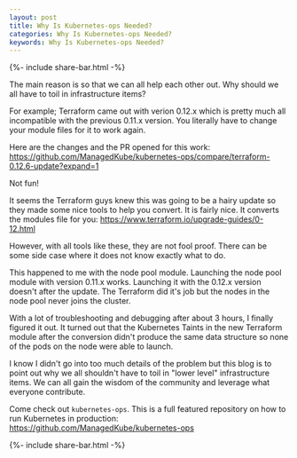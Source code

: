 ```yaml
---
layout: post
title: Why Is Kubernetes-ops Needed?
categories: Why Is Kubernetes-ops Needed?
keywords: Why Is Kubernetes-ops Needed?
---
```

{%- include share-bar.html -%}

The main reason is so that we can all help each other out.  Why should we all
have to toil in infrastructure items?

For example; Terraform came out with verion 0.12.x which is pretty much all
incompatible with the previous 0.11.x version.  You literally have to change
your module files for it to work again.

Here are the changes and the PR opened for this work: https://github.com/ManagedKube/kubernetes-ops/compare/terraform-0.12.6-update?expand=1

Not fun!

It seems the Terraform guys knew this was going to be a hairy update so they
made some nice tools to help you convert.  It is fairly nice.  It converts the
modules file for you:  https://www.terraform.io/upgrade-guides/0-12.html

However, with all tools like these, they are not fool proof.  There can be
some side case where it does not know exactly what to do.

This happened to me with the node pool module.  Launching the node pool module
with version 0.11.x works.  Launching it with the 0.12.x version doesn't after
the update.  The Terraform did it's job but the nodes in the node pool never
joins the cluster.

With a lot of troubleshooting and debugging after about 3 hours, I finally figured
it out.  It turned out that the Kubernetes Taints in the new Terraform module
after the conversion didn't produce the same data structure so none of the pods
on the node were able to launch.  

I know I didn't go into too much details of the problem but this blog is to point
out why we all shouldn't have to toil in "lower level" infrastructure items.  We
can all gain the wisdom of the community and leverage what everyone contribute.

Come check out `kubernetes-ops`.  This is a full featured repository on how to
run Kubernetes in production:  https://github.com/ManagedKube/kubernetes-ops

<!-- Blog footer share -->
{%- include share-bar.html -%}
